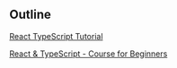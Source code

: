 ## Outline

[React TypeScript Tutorial](https://github.com/jaamiiss/koleksyon/tree/main/rttb)

[React & TypeScript - Course for Beginners](https://github.com/jaamiiss/koleksyon/tree/main/rtcb)
